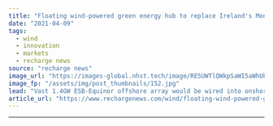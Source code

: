 ```yaml
---
title: "Floating wind-powered green energy hub to replace Ireland's Moneypoint coal plant"
date: "2021-04-09"
tags: 
  - wind
  - innovation
  - markets
  - recharge news
source: "recharge news"
image_url: "https://images-global.nhst.tech/image/RE5UWTlQWkpSaWI5aWhUblZyU0U4MWZGcjlPaVJOK09SeERFMDRTQ3N0TT0=/nhst/binary/bf2d8ed77417b6eedd59a6db73b961ea"
image_fp: "/assets/img/post_thumbnails/152.jpg"
lead: "Vast 1.4GW ESB-Equinor offshore array would be wired into onshore complex complete with deepwater construction yard, hydrogen storage and giant power management station"
article_url: "https://www.rechargenews.com/wind/floating-wind-powered-green-energy-hub-to-replace-irelands-moneypoint-coal-plant/2-1-993400"
---
```


---
